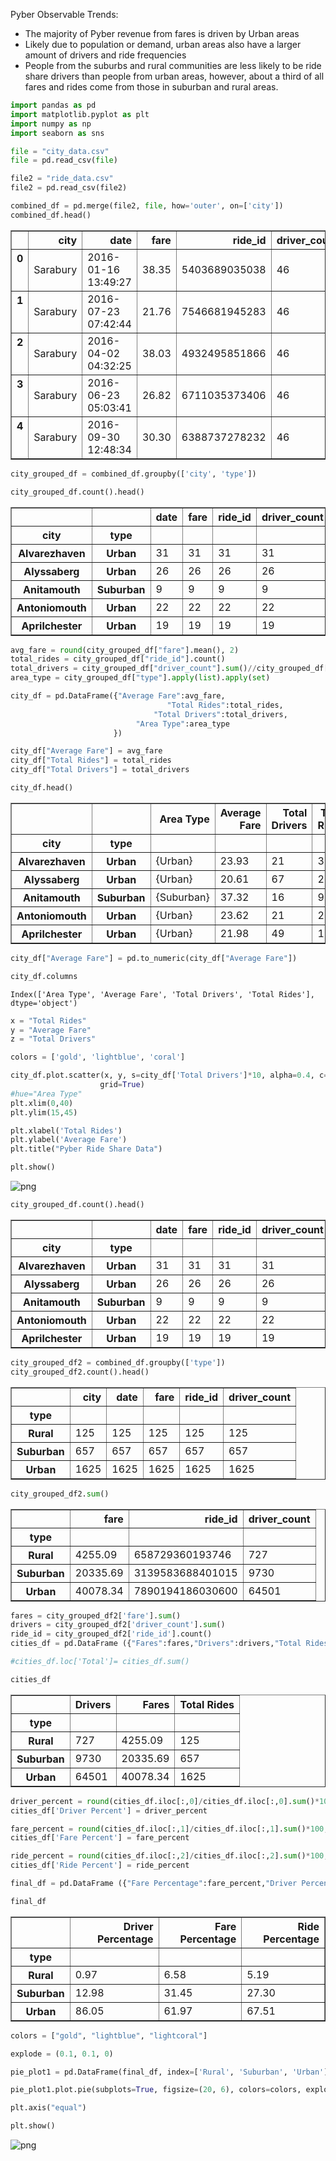 
Pyber Observable Trends:

- The majority of Pyber revenue from fares is driven by Urban areas
- Likely due to population or demand, urban areas also have a larger amount of drivers and ride frequencies
- People from the suburbs and rural communities are less likely to be ride share drivers than people from urban areas, however, about a third of all fares and rides come from those in suburban and rural areas.



```python
import pandas as pd
import matplotlib.pyplot as plt
import numpy as np
import seaborn as sns

file = "city_data.csv"
file = pd.read_csv(file)

file2 = "ride_data.csv"
file2 = pd.read_csv(file2)
```


```python
combined_df = pd.merge(file2, file, how='outer', on=['city'])
combined_df.head()
```




<div>
<style>
    .dataframe thead tr:only-child th {
        text-align: right;
    }

    .dataframe thead th {
        text-align: left;
    }

    .dataframe tbody tr th {
        vertical-align: top;
    }
</style>
<table border="1" class="dataframe">
  <thead>
    <tr style="text-align: right;">
      <th></th>
      <th>city</th>
      <th>date</th>
      <th>fare</th>
      <th>ride_id</th>
      <th>driver_count</th>
      <th>type</th>
    </tr>
  </thead>
  <tbody>
    <tr>
      <th>0</th>
      <td>Sarabury</td>
      <td>2016-01-16 13:49:27</td>
      <td>38.35</td>
      <td>5403689035038</td>
      <td>46</td>
      <td>Urban</td>
    </tr>
    <tr>
      <th>1</th>
      <td>Sarabury</td>
      <td>2016-07-23 07:42:44</td>
      <td>21.76</td>
      <td>7546681945283</td>
      <td>46</td>
      <td>Urban</td>
    </tr>
    <tr>
      <th>2</th>
      <td>Sarabury</td>
      <td>2016-04-02 04:32:25</td>
      <td>38.03</td>
      <td>4932495851866</td>
      <td>46</td>
      <td>Urban</td>
    </tr>
    <tr>
      <th>3</th>
      <td>Sarabury</td>
      <td>2016-06-23 05:03:41</td>
      <td>26.82</td>
      <td>6711035373406</td>
      <td>46</td>
      <td>Urban</td>
    </tr>
    <tr>
      <th>4</th>
      <td>Sarabury</td>
      <td>2016-09-30 12:48:34</td>
      <td>30.30</td>
      <td>6388737278232</td>
      <td>46</td>
      <td>Urban</td>
    </tr>
  </tbody>
</table>
</div>




```python
city_grouped_df = combined_df.groupby(['city', 'type'])
```


```python
city_grouped_df.count().head()
```




<div>
<style>
    .dataframe thead tr:only-child th {
        text-align: right;
    }

    .dataframe thead th {
        text-align: left;
    }

    .dataframe tbody tr th {
        vertical-align: top;
    }
</style>
<table border="1" class="dataframe">
  <thead>
    <tr style="text-align: right;">
      <th></th>
      <th></th>
      <th>date</th>
      <th>fare</th>
      <th>ride_id</th>
      <th>driver_count</th>
    </tr>
    <tr>
      <th>city</th>
      <th>type</th>
      <th></th>
      <th></th>
      <th></th>
      <th></th>
    </tr>
  </thead>
  <tbody>
    <tr>
      <th>Alvarezhaven</th>
      <th>Urban</th>
      <td>31</td>
      <td>31</td>
      <td>31</td>
      <td>31</td>
    </tr>
    <tr>
      <th>Alyssaberg</th>
      <th>Urban</th>
      <td>26</td>
      <td>26</td>
      <td>26</td>
      <td>26</td>
    </tr>
    <tr>
      <th>Anitamouth</th>
      <th>Suburban</th>
      <td>9</td>
      <td>9</td>
      <td>9</td>
      <td>9</td>
    </tr>
    <tr>
      <th>Antoniomouth</th>
      <th>Urban</th>
      <td>22</td>
      <td>22</td>
      <td>22</td>
      <td>22</td>
    </tr>
    <tr>
      <th>Aprilchester</th>
      <th>Urban</th>
      <td>19</td>
      <td>19</td>
      <td>19</td>
      <td>19</td>
    </tr>
  </tbody>
</table>
</div>




```python
avg_fare = round(city_grouped_df["fare"].mean(), 2)
total_rides = city_grouped_df["ride_id"].count()
total_drivers = city_grouped_df["driver_count"].sum()//city_grouped_df["driver_count"].count()
area_type = city_grouped_df["type"].apply(list).apply(set)

city_df = pd.DataFrame({"Average Fare":avg_fare,
                                   "Total Rides":total_rides,
                                "Total Drivers":total_drivers,
                            "Area Type":area_type
                       })

city_df["Average Fare"] = avg_fare
city_df["Total Rides"] = total_rides
city_df["Total Drivers"] = total_drivers

city_df.head()

```




<div>
<style>
    .dataframe thead tr:only-child th {
        text-align: right;
    }

    .dataframe thead th {
        text-align: left;
    }

    .dataframe tbody tr th {
        vertical-align: top;
    }
</style>
<table border="1" class="dataframe">
  <thead>
    <tr style="text-align: right;">
      <th></th>
      <th></th>
      <th>Area Type</th>
      <th>Average Fare</th>
      <th>Total Drivers</th>
      <th>Total Rides</th>
    </tr>
    <tr>
      <th>city</th>
      <th>type</th>
      <th></th>
      <th></th>
      <th></th>
      <th></th>
    </tr>
  </thead>
  <tbody>
    <tr>
      <th>Alvarezhaven</th>
      <th>Urban</th>
      <td>{Urban}</td>
      <td>23.93</td>
      <td>21</td>
      <td>31</td>
    </tr>
    <tr>
      <th>Alyssaberg</th>
      <th>Urban</th>
      <td>{Urban}</td>
      <td>20.61</td>
      <td>67</td>
      <td>26</td>
    </tr>
    <tr>
      <th>Anitamouth</th>
      <th>Suburban</th>
      <td>{Suburban}</td>
      <td>37.32</td>
      <td>16</td>
      <td>9</td>
    </tr>
    <tr>
      <th>Antoniomouth</th>
      <th>Urban</th>
      <td>{Urban}</td>
      <td>23.62</td>
      <td>21</td>
      <td>22</td>
    </tr>
    <tr>
      <th>Aprilchester</th>
      <th>Urban</th>
      <td>{Urban}</td>
      <td>21.98</td>
      <td>49</td>
      <td>19</td>
    </tr>
  </tbody>
</table>
</div>




```python
city_df["Average Fare"] = pd.to_numeric(city_df["Average Fare"])

```


```python
city_df.columns
```




    Index(['Area Type', 'Average Fare', 'Total Drivers', 'Total Rides'], dtype='object')




```python
x = "Total Rides"
y = "Average Fare"
z = "Total Drivers"

colors = ['gold', 'lightblue', 'coral']

city_df.plot.scatter(x, y, s=city_df['Total Drivers']*10, alpha=0.4, c=colors, edgecolors='darkgrey',
                    grid=True)
#hue="Area Type"
plt.xlim(0,40)
plt.ylim(15,45)

plt.xlabel('Total Rides')
plt.ylabel('Average Fare')
plt.title("Pyber Ride Share Data")

plt.show()
```


![png](output_8_0.png)



```python
city_grouped_df.count().head()
```




<div>
<style>
    .dataframe thead tr:only-child th {
        text-align: right;
    }

    .dataframe thead th {
        text-align: left;
    }

    .dataframe tbody tr th {
        vertical-align: top;
    }
</style>
<table border="1" class="dataframe">
  <thead>
    <tr style="text-align: right;">
      <th></th>
      <th></th>
      <th>date</th>
      <th>fare</th>
      <th>ride_id</th>
      <th>driver_count</th>
    </tr>
    <tr>
      <th>city</th>
      <th>type</th>
      <th></th>
      <th></th>
      <th></th>
      <th></th>
    </tr>
  </thead>
  <tbody>
    <tr>
      <th>Alvarezhaven</th>
      <th>Urban</th>
      <td>31</td>
      <td>31</td>
      <td>31</td>
      <td>31</td>
    </tr>
    <tr>
      <th>Alyssaberg</th>
      <th>Urban</th>
      <td>26</td>
      <td>26</td>
      <td>26</td>
      <td>26</td>
    </tr>
    <tr>
      <th>Anitamouth</th>
      <th>Suburban</th>
      <td>9</td>
      <td>9</td>
      <td>9</td>
      <td>9</td>
    </tr>
    <tr>
      <th>Antoniomouth</th>
      <th>Urban</th>
      <td>22</td>
      <td>22</td>
      <td>22</td>
      <td>22</td>
    </tr>
    <tr>
      <th>Aprilchester</th>
      <th>Urban</th>
      <td>19</td>
      <td>19</td>
      <td>19</td>
      <td>19</td>
    </tr>
  </tbody>
</table>
</div>




```python
city_grouped_df2 = combined_df.groupby(['type'])
city_grouped_df2.count().head()
```




<div>
<style>
    .dataframe thead tr:only-child th {
        text-align: right;
    }

    .dataframe thead th {
        text-align: left;
    }

    .dataframe tbody tr th {
        vertical-align: top;
    }
</style>
<table border="1" class="dataframe">
  <thead>
    <tr style="text-align: right;">
      <th></th>
      <th>city</th>
      <th>date</th>
      <th>fare</th>
      <th>ride_id</th>
      <th>driver_count</th>
    </tr>
    <tr>
      <th>type</th>
      <th></th>
      <th></th>
      <th></th>
      <th></th>
      <th></th>
    </tr>
  </thead>
  <tbody>
    <tr>
      <th>Rural</th>
      <td>125</td>
      <td>125</td>
      <td>125</td>
      <td>125</td>
      <td>125</td>
    </tr>
    <tr>
      <th>Suburban</th>
      <td>657</td>
      <td>657</td>
      <td>657</td>
      <td>657</td>
      <td>657</td>
    </tr>
    <tr>
      <th>Urban</th>
      <td>1625</td>
      <td>1625</td>
      <td>1625</td>
      <td>1625</td>
      <td>1625</td>
    </tr>
  </tbody>
</table>
</div>




```python
city_grouped_df2.sum()
```




<div>
<style>
    .dataframe thead tr:only-child th {
        text-align: right;
    }

    .dataframe thead th {
        text-align: left;
    }

    .dataframe tbody tr th {
        vertical-align: top;
    }
</style>
<table border="1" class="dataframe">
  <thead>
    <tr style="text-align: right;">
      <th></th>
      <th>fare</th>
      <th>ride_id</th>
      <th>driver_count</th>
    </tr>
    <tr>
      <th>type</th>
      <th></th>
      <th></th>
      <th></th>
    </tr>
  </thead>
  <tbody>
    <tr>
      <th>Rural</th>
      <td>4255.09</td>
      <td>658729360193746</td>
      <td>727</td>
    </tr>
    <tr>
      <th>Suburban</th>
      <td>20335.69</td>
      <td>3139583688401015</td>
      <td>9730</td>
    </tr>
    <tr>
      <th>Urban</th>
      <td>40078.34</td>
      <td>7890194186030600</td>
      <td>64501</td>
    </tr>
  </tbody>
</table>
</div>




```python
fares = city_grouped_df2['fare'].sum()
drivers = city_grouped_df2['driver_count'].sum()
ride_id = city_grouped_df2['ride_id'].count()
cities_df = pd.DataFrame ({"Fares":fares,"Drivers":drivers,"Total Rides":ride_id})

#cities_df.loc['Total']= cities_df.sum()

cities_df

```




<div>
<style>
    .dataframe thead tr:only-child th {
        text-align: right;
    }

    .dataframe thead th {
        text-align: left;
    }

    .dataframe tbody tr th {
        vertical-align: top;
    }
</style>
<table border="1" class="dataframe">
  <thead>
    <tr style="text-align: right;">
      <th></th>
      <th>Drivers</th>
      <th>Fares</th>
      <th>Total Rides</th>
    </tr>
    <tr>
      <th>type</th>
      <th></th>
      <th></th>
      <th></th>
    </tr>
  </thead>
  <tbody>
    <tr>
      <th>Rural</th>
      <td>727</td>
      <td>4255.09</td>
      <td>125</td>
    </tr>
    <tr>
      <th>Suburban</th>
      <td>9730</td>
      <td>20335.69</td>
      <td>657</td>
    </tr>
    <tr>
      <th>Urban</th>
      <td>64501</td>
      <td>40078.34</td>
      <td>1625</td>
    </tr>
  </tbody>
</table>
</div>




```python
driver_percent = round(cities_df.iloc[:,0]/cities_df.iloc[:,0].sum()*100, 2)
cities_df['Driver Percent'] = driver_percent

fare_percent = round(cities_df.iloc[:,1]/cities_df.iloc[:,1].sum()*100, 2)
cities_df['Fare Percent'] = fare_percent

ride_percent = round(cities_df.iloc[:,2]/cities_df.iloc[:,2].sum()*100, 2)
cities_df['Ride Percent'] = ride_percent

final_df = pd.DataFrame ({"Fare Percentage":fare_percent,"Driver Percentage":driver_percent,"Ride Percentage":ride_percent})

final_df

```




<div>
<style>
    .dataframe thead tr:only-child th {
        text-align: right;
    }

    .dataframe thead th {
        text-align: left;
    }

    .dataframe tbody tr th {
        vertical-align: top;
    }
</style>
<table border="1" class="dataframe">
  <thead>
    <tr style="text-align: right;">
      <th></th>
      <th>Driver Percentage</th>
      <th>Fare Percentage</th>
      <th>Ride Percentage</th>
    </tr>
    <tr>
      <th>type</th>
      <th></th>
      <th></th>
      <th></th>
    </tr>
  </thead>
  <tbody>
    <tr>
      <th>Rural</th>
      <td>0.97</td>
      <td>6.58</td>
      <td>5.19</td>
    </tr>
    <tr>
      <th>Suburban</th>
      <td>12.98</td>
      <td>31.45</td>
      <td>27.30</td>
    </tr>
    <tr>
      <th>Urban</th>
      <td>86.05</td>
      <td>61.97</td>
      <td>67.51</td>
    </tr>
  </tbody>
</table>
</div>




```python
colors = ["gold", "lightblue", "lightcoral"]

explode = (0.1, 0.1, 0)

pie_plot1 = pd.DataFrame(final_df, index=['Rural', 'Suburban', 'Urban'])

pie_plot1.plot.pie(subplots=True, figsize=(20, 6), colors=colors, explode=explode, shadow=True, startangle=140, autopct="%1.1f%%")

plt.axis("equal")

plt.show()
```


![png](output_14_0.png)

